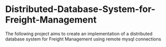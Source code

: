 # Distributed-Database-System-for-Freight-Management

The following project aims to create an implementation of a distributed database system for Freight Management using remote mysql connections
